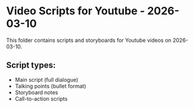 # Video Scripts for Youtube - 2026-03-10

This folder contains scripts and storyboards for Youtube videos on 2026-03-10.

## Script types:
- Main script (full dialogue)
- Talking points (bullet format)
- Storyboard notes
- Call-to-action scripts
